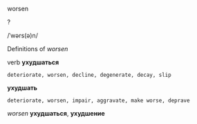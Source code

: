 worsen

?

/ˈwərs(ə)n/

Definitions of _worsen_

verb
**ухудшаться**

    deteriorate, worsen, decline, degenerate, decay, slip
**ухудшать**

    deteriorate, worsen, impair, aggravate, make worse, deprave

_worsen_
**ухудшаться**, **ухудшение**